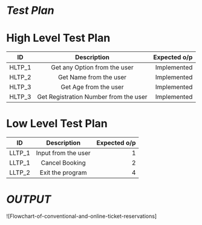 # *Test Plan*

# High Level Test Plan
| ID   |      Description     |  Expected o/p |
|----------|:-------------:|------:|
| HLTP_1 |  Get any Option from the user| Implemented  |
| HLTP_2 |  Get Name from the user  | Implemented  |
| HLTP_3 |  Get Age from the user | Implemented|
| HLTP_3 |  Get Registration Number from the user | Implemented|

# Low Level Test Plan
| ID   |      Description     |  Expected o/p |
|----------|:-------------:|------:|
| LLTP_1 |  Input from the user | 1  |
| LLTP_1 |  Cancel Booking| 2  |
| LLTP_2 |  Exit the program | 4 |


# *OUTPUT*

![Flowchart-of-conventional-and-online-ticket-reservations]
